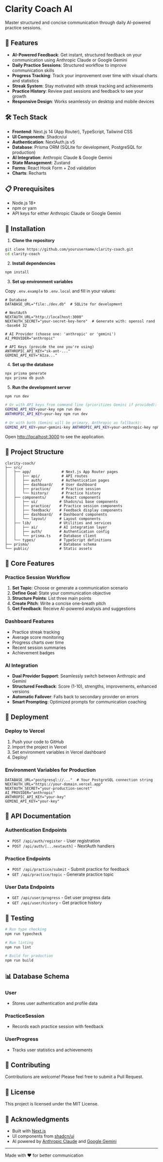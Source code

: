 # Clarity Coach AI

Master structured and concise communication through daily AI-powered practice sessions.

## 🚀 Features

- **AI-Powered Feedback**: Get instant, structured feedback on your communication using Anthropic Claude or Google Gemini
- **Daily Practice Sessions**: Structured workflow to improve communication skills
- **Progress Tracking**: Track your improvement over time with visual charts and statistics
- **Streak System**: Stay motivated with streak tracking and achievements
- **Practice History**: Review past sessions and feedback to see your growth
- **Responsive Design**: Works seamlessly on desktop and mobile devices

## 🛠️ Tech Stack

- **Frontend**: Next.js 14 (App Router), TypeScript, Tailwind CSS
- **UI Components**: Shadcn/ui
- **Authentication**: NextAuth.js v5
- **Database**: Prisma ORM (SQLite for development, PostgreSQL for production)
- **AI Integration**: Anthropic Claude & Google Gemini
- **State Management**: Zustand
- **Forms**: React Hook Form + Zod validation
- **Charts**: Recharts

## 📋 Prerequisites

- Node.js 18+
- npm or yarn
- API keys for either Anthropic Claude or Google Gemini

## 🔧 Installation

1. **Clone the repository**
```bash
git clone https://github.com/yourusername/clarity-coach.git
cd clarity-coach
```

2. **Install dependencies**
```bash
npm install
```

3. **Set up environment variables**

Copy `.env.example` to `.env.local` and fill in your values:

```env
# Database
DATABASE_URL="file:./dev.db"  # SQLite for development

# NextAuth
NEXTAUTH_URL="http://localhost:3000"
NEXTAUTH_SECRET="your-secret-key-here"  # Generate with: openssl rand -base64 32

# AI Provider (choose one: 'anthropic' or 'gemini')
AI_PROVIDER="anthropic"

# API Keys (provide the one you're using)
ANTHROPIC_API_KEY="sk-ant-..."
GEMINI_API_KEY="AIza..."
```

4. **Set up the database**
```bash
npx prisma generate
npx prisma db push
```

5. **Run the development server**
```bash
npm run dev

# Or with API keys from command line (prioritizes Gemini if provided):
GEMINI_API_KEY=your-key npm run dev
ANTHROPIC_API_KEY=your-key npm run dev

# Or with both (Gemini will be primary, Anthropic as fallback):
GEMINI_API_KEY=your-gemini-key ANTHROPIC_API_KEY=your-anthropic-key npm run dev
```

Open [http://localhost:3000](http://localhost:3000) to see the application.

## 📁 Project Structure

```
clarity-coach/
├── src/
│   ├── app/              # Next.js App Router pages
│   │   ├── api/          # API routes
│   │   ├── auth/         # Authentication pages
│   │   ├── dashboard/    # User dashboard
│   │   ├── practice/     # Practice session
│   │   └── history/      # Practice history
│   ├── components/       # React components
│   │   ├── ui/          # Shadcn/ui base components
│   │   ├── practice/    # Practice session components
│   │   ├── feedback/    # Feedback display components
│   │   ├── dashboard/   # Dashboard components
│   │   └── layout/      # Layout components
│   ├── lib/             # Utilities and services
│   │   ├── ai/          # AI integration layer
│   │   ├── auth/        # Authentication config
│   │   └── prisma.ts    # Database client
│   └── types/           # TypeScript definitions
├── prisma/              # Database schema
└── public/              # Static assets
```

## 🎯 Core Features

### Practice Session Workflow
1. **Set Topic**: Choose or generate a communication scenario
2. **Define Goal**: State your communication objective
3. **Structure Points**: List three main points
4. **Create Pitch**: Write a concise one-breath pitch
5. **Get Feedback**: Receive AI-powered analysis and suggestions

### Dashboard Features
- Practice streak tracking
- Average score monitoring
- Progress charts over time
- Recent session summaries
- Achievement badges

### AI Integration
- **Dual Provider Support**: Seamlessly switch between Anthropic and Gemini
- **Structured Feedback**: Score (1-10), strengths, improvements, enhanced versions
- **Automatic Failover**: Falls back to secondary provider on errors
- **Smart Prompting**: Optimized prompts for communication coaching

## 🚀 Deployment

### Deploy to Vercel

1. Push your code to GitHub
2. Import the project in Vercel
3. Set environment variables in Vercel dashboard
4. Deploy!

### Environment Variables for Production

```env
DATABASE_URL="postgresql://..."  # Your PostgreSQL connection string
NEXTAUTH_URL="https://your-domain.vercel.app"
NEXTAUTH_SECRET="your-production-secret"
AI_PROVIDER="anthropic"
ANTHROPIC_API_KEY="your-key"
GEMINI_API_KEY="your-key"
```

## 📝 API Documentation

### Authentication Endpoints
- `POST /api/auth/register` - User registration
- `POST /api/auth/[...nextauth]` - NextAuth handlers

### Practice Endpoints
- `POST /api/practice/submit` - Submit practice for feedback
- `GET /api/practice/topic` - Generate practice topic

### User Data Endpoints
- `GET /api/user/progress` - Get user progress data
- `GET /api/user/history` - Get practice history

## 🧪 Testing

```bash
# Run type checking
npm run typecheck

# Run linting
npm run lint

# Build for production
npm run build
```

## 📊 Database Schema

### User
- Stores user authentication and profile data

### PracticeSession
- Records each practice session with feedback

### UserProgress
- Tracks user statistics and achievements

## 🤝 Contributing

Contributions are welcome! Please feel free to submit a Pull Request.

## 📄 License

This project is licensed under the MIT License.

## 🙏 Acknowledgments

- Built with [Next.js](https://nextjs.org/)
- UI components from [shadcn/ui](https://ui.shadcn.com/)
- AI powered by [Anthropic Claude](https://www.anthropic.com/) and [Google Gemini](https://ai.google.dev/)

---

Made with ❤️ for better communication